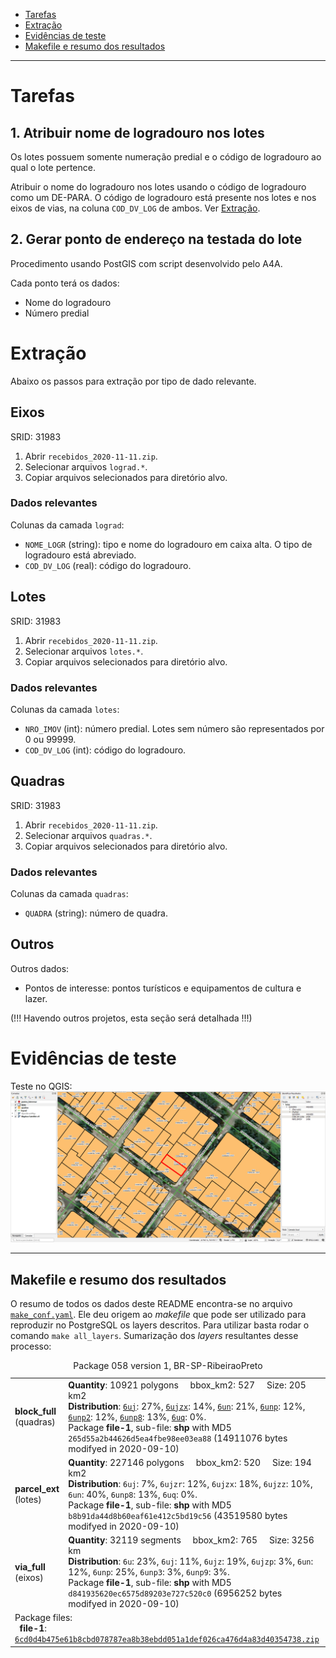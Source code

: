 * [Tarefas](#tarefas)
* [Extração](#extração)
* [Evidências de teste](#evidências-de-teste)
* [Makefile e resumo dos resultados](#makefile-e-resumo-dos-resultados)

-----

# Tarefas
## 1. Atribuir nome de logradouro nos lotes
Os lotes possuem somente numeração predial e o código de logradouro ao qual o lote pertence.

Atribuir o nome do logradouro nos lotes usando o código de logradouro como um DE-PARA. O código de logradouro está presente nos lotes e nos eixos de vias, na coluna `COD_DV_LOG` de ambos. Ver [Extração](#Extração).

## 2. Gerar ponto de endereço na testada do lote
Procedimento usando PostGIS com script desenvolvido pelo A4A.

Cada ponto terá os dados:
* Nome do logradouro
* Número predial

# Extração
Abaixo os passos para extração por tipo de dado relevante.

## Eixos
SRID: 31983
1. Abrir `recebidos_2020-11-11.zip`.
2. Selecionar arquivos `lograd.*`.
3. Copiar arquivos selecionados para diretório alvo.

### Dados relevantes
Colunas da camada `lograd`:
* `NOME_LOGR` (string): tipo e nome do logradouro em caixa alta. O tipo de logradouro está abreviado.
* `COD_DV_LOG` (real): código do logradouro.

## Lotes
SRID: 31983
1. Abrir `recebidos_2020-11-11.zip`.
2. Selecionar arquivos `lotes.*`.
3. Copiar arquivos selecionados para diretório alvo.

### Dados relevantes
Colunas da camada `lotes`:
* `NRO_IMOV` (int): número predial. Lotes sem número são representados por 0 ou 99999.
* `COD_DV_LOG` (int): código do logradouro.

## Quadras
SRID: 31983
1. Abrir `recebidos_2020-11-11.zip`.
2. Selecionar arquivos `quadras.*`.
3. Copiar arquivos selecionados para diretório alvo.

### Dados relevantes
Colunas da camada `quadras`:
* `QUADRA` (string): número de quadra.

## Outros
Outros dados:
* Pontos de interesse: pontos turísticos e equipamentos de cultura e lazer.

(!!! Havendo outros projetos, esta seção será detalhada !!!)

# Evidências de teste
Teste no QGIS:
![](qgis.png)

------

## Makefile e resumo dos resultados

O resumo de todos os dados deste README  encontra-se no arquivo [`make_conf.yaml`](make_conf.yaml). Ele deu origem ao *makefile* que pode ser utilizado para reproduzir no PostgreSQL os layers descritos. Para utilizar basta rodar o comando `make all_layers`. Sumarização dos *layers* resultantes desse processo:

<table><caption>Package 058 version 1, BR-SP-RibeiraoPreto</caption><tr>
<td><b>block_full</b><br/>(quadras)</td>
<td><b>Quantity</b>: 10921 polygons &#160;&#160;&#160; bbox_km2: 527 &#160;&#160;&#160; Size: 205 km2
  <br/><b>Distribution</b>: <a href="http://geohash.org/6uj?format=osm"><code>6uj</code></a>: 27%, <a href="http://geohash.org/6ujzx?format=osm"><code>6ujzx</code></a>: 14%, <a href="http://geohash.org/6un?format=osm"><code>6un</code></a>: 21%, <a href="http://geohash.org/6unp?format=osm"><code>6unp</code></a>: 12%, <a href="http://geohash.org/6unp2?format=osm"><code>6unp2</code></a>: 12%, <a href="http://geohash.org/6unp8?format=osm"><code>6unp8</code></a>: 13%, <a href="http://geohash.org/6uq?format=osm"><code>6uq</code></a>: 0%.
<br/>Package <b>file-1</b>, sub-file: <b>shp</b> with MD5 <code>265d55a2b44626d5ea4fbe98ee03ea88</code> (14911076 bytes modifyed in 2020-09-10)
</td>
</tr><tr>
<td><b>parcel_ext</b><br/>(lotes)</td>
<td><b>Quantity</b>: 227146 polygons &#160;&#160;&#160; bbox_km2: 520 &#160;&#160;&#160; Size: 194 km2
<br/><b>Distribution</b>: <code>6uj</code>: 7%, <code>6ujzr</code>: 12%, <code>6ujzx</code>: 18%, <code>6ujzz</code>: 10%, <code>6un</code>: 40%, <code>6unp8</code>: 13%, <code>6uq</code>: 0%.
<br/>Package <b>file-1</b>, sub-file: <b>shp</b> with MD5 <code>b8b91da44d8b60eaf61e412c5bd19c56</code> (43519580 bytes modifyed in 2020-09-10)
</td>
</tr><tr>
<td><b>via_full</b><br/>(eixos)</td>
<td><b>Quantity</b>: 32119 segments &#160;&#160;&#160; bbox_km2: 765 &#160;&#160;&#160; Size: 3256 km
<br/><b>Distribution</b>: <code>6u</code>: 23%, <code>6uj</code>: 11%, <code>6ujz</code>: 19%, <code>6ujzp</code>: 3%, <code>6un</code>: 12%, <code>6unp</code>: 25%, <code>6unp3</code>: 3%, <code>6unp9</code>: 3%.
<br/>Package <b>file-1</b>, sub-file: <b>shp</b> with MD5 <code>d841935620ec6575d89203e727c520c0</code> (6956252 bytes modifyed in 2020-09-10)
</td>
</tr>
<tr><td colspan="2">
  Package files:
  <br/>&#160;&#160;<b>file-1</b>: <a href="http://preserv.addressforall.org/download/6cd0d4b475e61b8cbd078787ea8b38ebdd051a1def026ca476d4a83d40354738.zip"><code>6cd0d4b475e61b8cbd078787ea8b38ebdd051a1def026ca476d4a83d40354738.zip</code></a>
 </td></tr>
</table>
